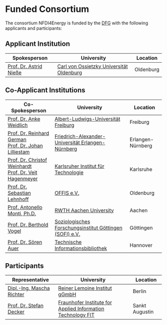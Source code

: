 # Funded Consortium

The consortium NFDI4Energy is funded by the [DFG](https://www.dfg.de/en/research-funding/funding-initiative/nfdi) with the following applicants and participants:

## Applicant Institution

| Spokesperson | University | Location |
|-----------------|------------|----------|
| [Prof. Dr. Astrid Nieße](https://uol.de/en/des/team/astrid-niesse) | [Carl von Ossietzky Universität Oldenburg](https://uol.de/) | Oldenburg |

## Co-Applicant Institutions

| Co-Spokesperson | University | Location |
|-----------------|------------|----------|
| [Prof. Dr. Anke Weidlich](https://www.inatech.de/anke-weidlich) | [Albert-Ludwigs-Universität Freiburg](https://www.uni-freiburg.de/) | Freiburg |
| [Prof. Dr. Reinhard German](https://www.cs7.tf.fau.eu/person/german/)<br>[Prof. Dr. Johan Lilliestam](https://www.rifs-potsdam.de/en/people/johan-lilliestam) | [Friedrich-Alexander-Universität Erlangen-Nürnberg](https://www.fau.eu/) | Erlangen-Nürnberg |
| [Prof. Dr. Christof Weinhardt](https://im.iism.kit.edu/english/team_111.php)<br>[Prof. Dr. Veit Hagenmeyer](https://www.iai.kit.edu/english/921_1213.php) | [Karlsruher Institut für Technologie](https://www.kit.edu/english/) | Karlsruhe |
| [Prof. Dr. Sebastian Lehnhoff](https://www.offis.de/en/offis/person/sebastian-lehnhoff.html) | [OFFIS e.V.](https://www.offis.de/en/) | Oldenburg |
| [Prof. Antonello Monti, Ph.D.](https://www.acs.eonerc.rwth-aachen.de/cms/E-ON-ERC-ACS/Das-Institut/Mitarbeiter/Lehrstuhl-Leitung/~fcmz/Monti-Antonello/?allou=1&lidx=1) | [RWTH Aachen University](https://www.rwth-aachen.de/en/) | Aachen |
| [Prof. Dr. Berthold Vogel](https://sofi.uni-goettingen.de/nc/personen/detail/name/berthold-vogel/) | [Soziologisches Forschungsinstitut Göttingen (SOFI) e.V.](https://www.uni-goettingen.de/en/) | Göttingen |
| [Prof. Dr. Sören Auer](https://www.tib.eu/en/research-development/research-groups-and-labs/data-science-digital-libraries/staff/soeren-auer) | [Technische Informationsbibliothek](https://www.tib.eu/en/) | Hannover |

## Participants

| Representative | University | Location |
|-----------------|------------|----------|
| [Dipl.-Ing. Mascha Richter](https://reiner-lemoine-institut.de/ueber-uns/team/mascha-richter/) | [Reiner Lemoine Institut gGmbH](https://reiner-lemoine-institut.de/en/) | Berlin |
| [Prof. Dr. Stefan Decker](https://www.fit.fraunhofer.de/de/profil/institutsleitung.html) | [Fraunhofer Institute for Applied Information Technology FIT](https://www.fit.fraunhofer.de/en.html) | Sankt Augustin |